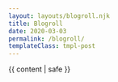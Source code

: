 ```yaml
---
layout: layouts/blogroll.njk
title: Blogroll
date: 2020-03-03
permalink: /blogroll/
templateClass: tmpl-post
---
```


{{ content | safe }}
